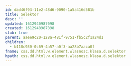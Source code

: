 ```yaml
---
id: dad46f93-11e2-48d6-9090-1a5a416d581b
title: Selektor
desc: ''
updated: 1612940987098
created: 1612940987098
stub: true
parent: aaee9c20-128a-481f-9751-fb5c2f1a24d1
children:
  - b118c930-0c69-4a57-a0f3-aa28b7aaca0f
fname: css.dd.html.w.element.wlasnosc.klasa.d.selektor
hpath: css.dd.html.w.element.wlasnosc.klasa.d.selektor
---
```



